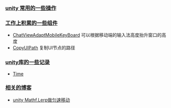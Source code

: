 

### <a href="./UnityOption.md">unity 常用的一些操作</a>





### <a href="./UnityControl">工作上积累的一些组件</a>

- <a href="./UnityControl/ChatViewAdaptMobileKeyBoard.cs">ChatViewAdaptMobileKeyBoard</a> 可以根据移动端的输入法高度抬升窗口的高度
- <a href="./UnityControl/CopyUIPath.cs">CopyUIPath</a> 复制UI节点的路径




### <a href="./UnityLibrary">unity库的一些记录</a>

- <a href="./UnityLibrary/Time.md">Time</a>




### <a href="./blog">相关的博客</a>

- <a href="./blog/unity Mathf.Lerp做匀速移动.md">unity Mathf.Lerp做匀速移动</a>